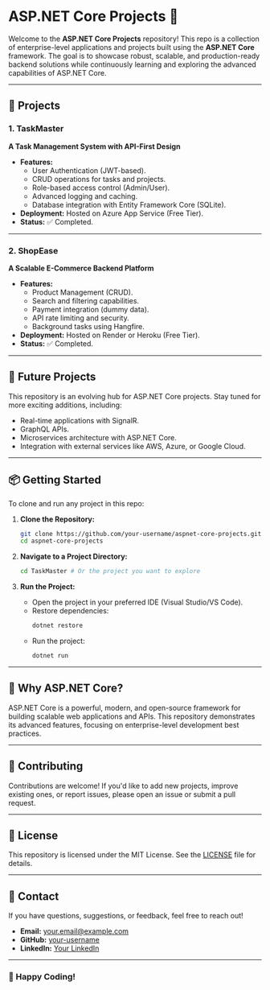 # ASP.NET Core Projects 🚀  

Welcome to the **ASP.NET Core Projects** repository! This repo is a collection of enterprise-level applications and projects built using the **ASP.NET Core** framework. The goal is to showcase robust, scalable, and production-ready backend solutions while continuously learning and exploring the advanced capabilities of ASP.NET Core.  

---

## 📝 Projects  

### 1. **TaskMaster**  
**A Task Management System with API-First Design**  
- **Features:**  
  - User Authentication (JWT-based).  
  - CRUD operations for tasks and projects.  
  - Role-based access control (Admin/User).  
  - Advanced logging and caching.  
  - Database integration with Entity Framework Core (SQLite).  
- **Deployment:** Hosted on Azure App Service (Free Tier).  
- **Status:** ✅ Completed.  

---

### 2. **ShopEase**  
**A Scalable E-Commerce Backend Platform**  
- **Features:**  
  - Product Management (CRUD).  
  - Search and filtering capabilities.  
  - Payment integration (dummy data).  
  - API rate limiting and security.  
  - Background tasks using Hangfire.  
- **Deployment:** Hosted on Render or Heroku (Free Tier).  
- **Status:** ✅ Completed.  

---

## 🚧 Future Projects  
This repository is an evolving hub for ASP.NET Core projects. Stay tuned for more exciting additions, including:  
- Real-time applications with SignalR.  
- GraphQL APIs.  
- Microservices architecture with ASP.NET Core.  
- Integration with external services like AWS, Azure, or Google Cloud.  

---

## 📦 Getting Started  

To clone and run any project in this repo:  

1. **Clone the Repository:**  
   ```bash  
   git clone https://github.com/your-username/aspnet-core-projects.git  
   cd aspnet-core-projects  
   ```  

2. **Navigate to a Project Directory:**  
   ```bash  
   cd TaskMaster # Or the project you want to explore  
   ```  

3. **Run the Project:**  
   - Open the project in your preferred IDE (Visual Studio/VS Code).  
   - Restore dependencies:  
     ```bash  
     dotnet restore  
     ```  
   - Run the project:  
     ```bash  
     dotnet run  
     ```  

---

## 🌟 Why ASP.NET Core?  

ASP.NET Core is a powerful, modern, and open-source framework for building scalable web applications and APIs. This repository demonstrates its advanced features, focusing on enterprise-level development best practices.  

---

## 🤝 Contributing  

Contributions are welcome! If you'd like to add new projects, improve existing ones, or report issues, please open an issue or submit a pull request.  

---

## 📄 License  

This repository is licensed under the MIT License. See the [LICENSE](LICENSE) file for details.  

---

## 📧 Contact  

If you have questions, suggestions, or feedback, feel free to reach out!  
- **Email:** your.email@example.com  
- **GitHub:** [your-username](https://github.com/your-username)  
- **LinkedIn:** [Your LinkedIn](https://linkedin.com/in/your-linkedin)  

---

### 🌌 Happy Coding!
